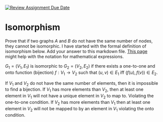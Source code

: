 [![Review Assignment Due Date](https://classroom.github.com/assets/deadline-readme-button-24ddc0f5d75046c5622901739e7c5dd533143b0c8e959d652212380cedb1ea36.svg)](https://classroom.github.com/a/AtNXzL3S)
# Isomorphism

Prove that if two graphs $A$ and $B$ do not have the same number of nodes, they
cannot be isomorphic. I have started with the formal definition of isomorphism
below. Add your answer to this markdown file. [This
page](https://docs.github.com/en/get-started/writing-on-github/working-with-advanced-formatting/writing-mathematical-expressions)
might help with the notation for mathematical expressions.

$G_1=(V_1 , E_1)$ is isomorphic to $G_2 = (V_2, E_2)$ if there exists a
one-to-one and onto function (bijection) $f: V_1 \rightarrow V_2$ such that $(u,v)
\in E_1$ iff $(f(u),f(v)) \in E_2$.

If $V_1$ and $V_2$ do not have the same number of elements, then it is impossible to find a bijection. If $V_1$ has more elements than $V_2$, then at least one element in $V_1$ will not have a unique element in $V_2$ to map to. Violating the one-to-one condition. If $V_2$ has more elements than $V_1$ then at least one element in $V_2$ will not be mapped to by an element in $V_1$ violating the onto condition.

